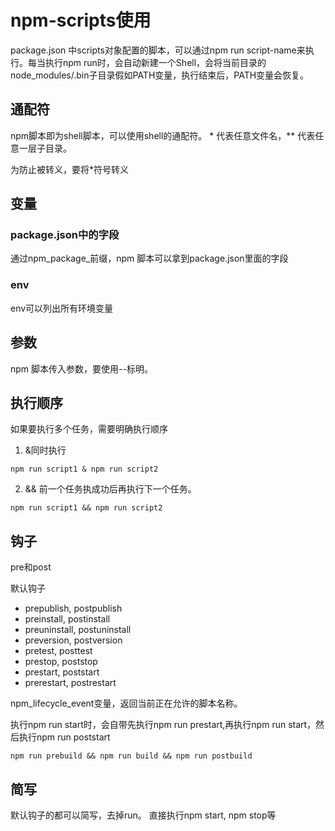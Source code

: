 # npm-scripts使用

package.json 中scripts对象配置的脚本，可以通过npm run script-name来执行。每当执行npm run时，会自动新建一个Shell，会将当前目录的node_modules/.bin子目录假如PATH变量，执行结束后，PATH变量会恢复。

## 通配符

npm脚本即为shell脚本，可以使用shell的通配符。 * 代表任意文件名，** 代表任意一层子目录。

为防止被转义，要将*符号转义

## 变量

### package.json中的字段

通过npm_package_前缀，npm 脚本可以拿到package.json里面的字段

### env

env可以列出所有环境变量

## 参数

npm 脚本传入参数，要使用--标明。

## 执行顺序

如果要执行多个任务，需要明确执行顺序

1. &同时执行

```shell
npm run script1 & npm run script2
```

2. && 前一个任务执成功后再执行下一个任务。

```shell
npm run script1 && npm run script2
```

## 钩子

pre和post

默认钩子

* prepublish, postpublish
* preinstall, postinstall
* preuninstall, postuninstall
* preversion, postversion
* pretest, posttest
* prestop, poststop
* prestart, poststart
* prerestart, postrestart

npm_lifecycle_event变量，返回当前正在允许的脚本名称。

执行npm run start时，会自带先执行npm run prestart,再执行npm run start，然后执行npm run poststart

```shell
npm run prebuild && npm run build && npm run postbuild
```

## 简写

默认钩子的都可以简写，去掉run。 直接执行npm start, npm stop等